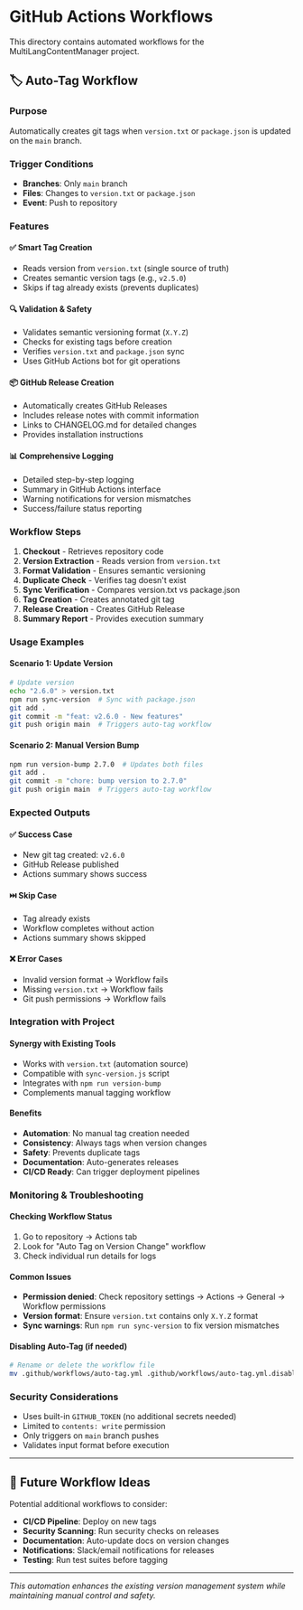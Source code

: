# GitHub Actions Workflows

This directory contains automated workflows for the MultiLangContentManager project.

## 🏷️ Auto-Tag Workflow

### Purpose
Automatically creates git tags when `version.txt` or `package.json` is updated on the `main` branch.

### Trigger Conditions
- **Branches**: Only `main` branch
- **Files**: Changes to `version.txt` or `package.json`
- **Event**: Push to repository

### Features

#### ✅ **Smart Tag Creation**
- Reads version from `version.txt` (single source of truth)
- Creates semantic version tags (e.g., `v2.5.0`)
- Skips if tag already exists (prevents duplicates)

#### 🔍 **Validation & Safety**
- Validates semantic versioning format (`X.Y.Z`)
- Checks for existing tags before creation
- Verifies `version.txt` and `package.json` sync
- Uses GitHub Actions bot for git operations

#### 📦 **GitHub Release Creation**
- Automatically creates GitHub Releases
- Includes release notes with commit information
- Links to CHANGELOG.md for detailed changes
- Provides installation instructions

#### 📊 **Comprehensive Logging**
- Detailed step-by-step logging
- Summary in GitHub Actions interface
- Warning notifications for version mismatches
- Success/failure status reporting

### Workflow Steps

1. **Checkout** - Retrieves repository code
2. **Version Extraction** - Reads version from `version.txt`
3. **Format Validation** - Ensures semantic versioning
4. **Duplicate Check** - Verifies tag doesn't exist
5. **Sync Verification** - Compares version.txt vs package.json
6. **Tag Creation** - Creates annotated git tag
7. **Release Creation** - Creates GitHub Release
8. **Summary Report** - Provides execution summary

### Usage Examples

#### Scenario 1: Update Version
```bash
# Update version
echo "2.6.0" > version.txt
npm run sync-version  # Sync with package.json
git add .
git commit -m "feat: v2.6.0 - New features"
git push origin main  # Triggers auto-tag workflow
```

#### Scenario 2: Manual Version Bump
```bash
npm run version-bump 2.7.0  # Updates both files
git add .
git commit -m "chore: bump version to 2.7.0"
git push origin main  # Triggers auto-tag workflow
```

### Expected Outputs

#### ✅ **Success Case**
- New git tag created: `v2.6.0`
- GitHub Release published
- Actions summary shows success

#### ⏭️ **Skip Case**
- Tag already exists
- Workflow completes without action
- Actions summary shows skipped

#### ❌ **Error Cases**
- Invalid version format → Workflow fails
- Missing `version.txt` → Workflow fails
- Git push permissions → Workflow fails

### Integration with Project

#### **Synergy with Existing Tools**
- Works with `version.txt` (automation source)
- Compatible with `sync-version.js` script
- Integrates with `npm run version-bump`
- Complements manual tagging workflow

#### **Benefits**
- **Automation**: No manual tag creation needed
- **Consistency**: Always tags when version changes
- **Safety**: Prevents duplicate tags
- **Documentation**: Auto-generates releases
- **CI/CD Ready**: Can trigger deployment pipelines

### Monitoring & Troubleshooting

#### **Checking Workflow Status**
1. Go to repository → Actions tab
2. Look for "Auto Tag on Version Change" workflow
3. Check individual run details for logs

#### **Common Issues**
- **Permission denied**: Check repository settings → Actions → General → Workflow permissions
- **Version format**: Ensure `version.txt` contains only `X.Y.Z` format
- **Sync warnings**: Run `npm run sync-version` to fix version mismatches

#### **Disabling Auto-Tag** (if needed)
```bash
# Rename or delete the workflow file
mv .github/workflows/auto-tag.yml .github/workflows/auto-tag.yml.disabled
```

### Security Considerations
- Uses built-in `GITHUB_TOKEN` (no additional secrets needed)
- Limited to `contents: write` permission
- Only triggers on `main` branch pushes
- Validates input format before execution

---

## 🔄 Future Workflow Ideas

Potential additional workflows to consider:

- **CI/CD Pipeline**: Deploy on new tags
- **Security Scanning**: Run security checks on releases
- **Documentation**: Auto-update docs on version changes
- **Notifications**: Slack/email notifications for releases
- **Testing**: Run test suites before tagging

---

*This automation enhances the existing version management system while maintaining manual control and safety.*